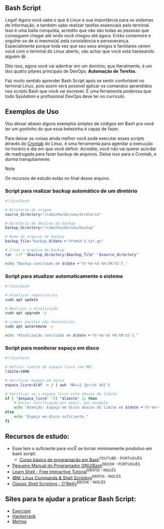## Bash Script 
Legal! Agora você sabe o que é Linux e sua importância para os sistemas de informação, e também sabe realizar tarefas essenciais pelo terminal. Isso é uma baita conquista, acredito que não são todas as pessoas que conseguem chegar até onde você chegou até agora.
Então comemore e orgulhe-se de si mesmo(a) pela consistência e perseverança. Especialmente porque toda vez que seu seus amigos e familiares verem você com o terminal do Linux aberto, vão achar que você está hackeando alguém :satisfied:.

Dito isso, agora você vai adentrar em um domínio, que literalmente, é um dos quatro pilares príncipais de DevOps: **Automação de Terefas**. 

Faz muito sentido aprender Bash Script após se sentir confortável no terminal Linux, pois assim será possível aplicar os comandos aprendidos nos scripts Bash que você vai escrever. É uma ferramenta poderosa que todo SysAdmin e profissional DevOps deve ter no curriculo.

## Exemplos de Uso
Vou deixar abaixo alguns exemplos simples de códigos em Bash pra você ter um gostinho do que essa belezinha é capaz de fazer.

Para deixar as coisas ainda melhor você pode executar esses scripts através do [Crontab](https://pt.wikipedia.org/wiki/Crontab) do Linux, é uma ferramenta para agendar a execução no horário e dia em que você definir. Acredite, você não vai querer acordar de madrugada para fazer backup de arquivos. Deixa isso para o Crontab, e durma tranquilamente.

> [!NOTE]
> Os recursos de estudo estão no final desse arquivo.

### Script para realizar backup automático de um diretório
```bash
#!/bin/bash

# Diretório de origem
source_directory="/caminho/do/seu/diretorio"

# Diretório de destino do backup
backup_directory="/caminho/do/seu/backup"

# Nome do arquivo de backup
backup_file="backup_$(date +'%Y%m%d').tar.gz"

# Criar o arquivo de backup
tar -czf "$backup_directory/$backup_file" "$source_directory"

echo "Backup concluído em $(date +'%Y-%m-%d %H:%M:%S')."
```

### Script para atualizar automaticamente o sistema
```bash
#!/bin/bash

# Atualizar repositórios
sudo apt update

# Realizar a atualização
sudo apt upgrade -y

# Limpar pacotes não necessários
sudo apt autoremove -y

echo "Atualização concluída em $(date +'%Y-%m-%d %H:%M:%S')."
```

### Script para monitorar espaço em disco
```bash
#!/bin/bash

# Definir limite de espaço livre (em MB)
limite=1000

# Verificar espaço em disco
espaco_livre=$(df -m / | awk 'NR==2 {print $4}')

# Verificar se o espaço livre está abaixo do limite
if [ "$espaco_livre" -lt "$limite" ]; then
    # Enviar notificação por email, por exemplo
    echo "Atenção: Espaço em disco abaixo do limite em $(date +'%Y-%m-%d %H:%M:%S')." | mail -s "Aviso de Espaço em Disco" seu@email.com
else
    echo "Espaço em disco suficiente."
fi
```

## **Recursos de estudo:**
- Esse tem o suficiente para vocÊ se tornar minimamente produtivo em bash script:
  - [Curso básico de programação em Bash](https://www.youtube.com/watch?v=ZM--I3NJ2jY&list=PLXoSGejyuQGpf4X-NdGjvSlEFZhn2f2H7&ab_channel=debxp)<sup>YOUTUBE - PORTUGUÊS</sup>
- [Pequeno Manual do Programador GNU/Bash](https://blauaraujo.com/downloads/pmpgb.pdf)<sup>EBOOK - PORTUGUÊS</sup>
- [Learn Shell - Free Interactive Tutorial](https://www.learnshell.org/)<sup>GRÁTIS - INGLÊS</sup>
- [IBM: Linux Commands & Shell Scripting](https://www.edx.org/learn/linux/ibm-linux-commands-shell-scripting?index=product&queryID=8514b7288e238992a83d5e2b0a8e3623&position=24&results_level=second-level-results&term=&objectID=course-ee317c5b-3ec4-473f-a7bd-4fa987c846d3&campaign=Linux+Commands+%26+Shell+Scripting&source=edX&product_category=course&placement_url=https%3A%2F%2Fwww.edx.org%2Fsearch)<sup>GRÁTIS - INGLÊS</sup>
- [Classic Shell Scripting - O'Reilly](https://terrorgum.com/tfox/books/classicshellscripting.pdf)<sup>EBOOK - INGLÊS</sup>


## **Sites para te ajudar a praticar Bash Script:**
- [Exercism](https://exercism.org/tracks/bash/exercises)
- [Hackerrank](https://www.hackerrank.com/domains/shell)
- [Mertxe](https://www.emertxe.com/embedded-systems/linux-systems/ls-assignments/)
